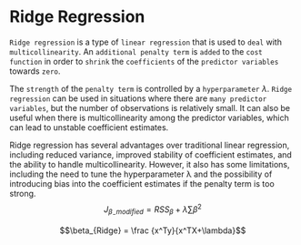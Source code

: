 # Ridge Regression

`Ridge regression` is a type of `linear regression` that is used to `deal` with `multicollinearity`. An `additional penalty term` is `added` to the `cost function` in order to `shrink` the `coefficients` of the `predictor variables` towards `zero`.

The `strength` of the `penalty term` is controlled by a `hyperparameter` $λ$. `Ridge regression` can be used in situations where there are `many predictor variables`, but the number of observations is relatively small. It can also be useful when there is multicollinearity among the predictor variables, which can lead to unstable coefficient estimates.

Ridge regression has several advantages over traditional linear regression, including reduced variance, improved stability of coefficient estimates, and the ability to handle multicollinearity. However, it also has some limitations, including the need to tune the hyperparameter λ and the possibility of introducing bias into the coefficient estimates if the penalty term is too strong.
$$J_{\beta_-modified} = RSS_\beta + \lambda \sum\beta^2$$

$$\beta_{Ridge} = \frac {x^Ty}{x^TX+\lambda}$$
